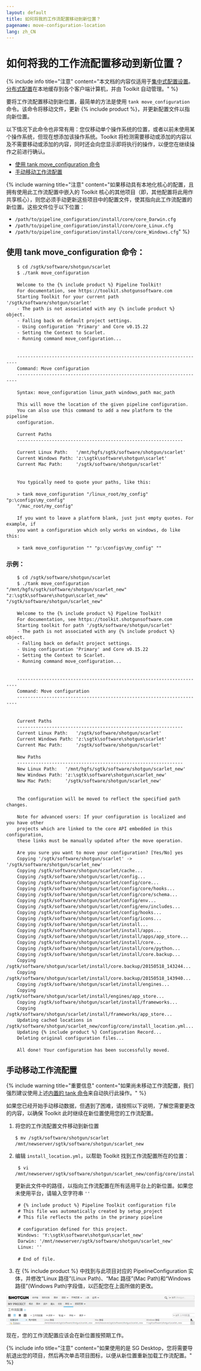 ```yaml
---
layout: default
title: 如何将我的工作流配置移动到新位置？
pagename: move-configuration-location
lang: zh_CN
---
```


# 如何将我的工作流配置移动到新位置？

{% include info title="注意" content="本文档的内容仅适用于[集中式配置设置](https://developer.shotgridsoftware.com/tk-core/initializing.html#centralized-configurations)。[分布式配置](https://developer.shotgridsoftware.com/tk-core/initializing.html#distributed-configurations)在本地缓存到各个客户端计算机，并由 Toolkit 自动管理。" %}

要将工作流配置移动到新位置，最简单的方法是使用 `tank move_configuration` 命令。该命令将移动文件，更新 {% include product %}，并更新配置文件以指向新位置。

以下情况下此命令也非常有用：您仅移动单个操作系统的位置，或者以前未使用某个操作系统，但现在想添加该操作系统。Toolkit 将检测需要移动或添加的内容以及不需要移动或添加的内容，同时还会向您显示即将执行的操作，以便您在继续操作之前进行确认。

- [使用 tank move_configuration 命令](#using-the-tank-move_configuration-command)
- [手动移动工作流配置](#manually-moving-your-pipeline-configuration)

{% include warning title="注意" content="如果移动具有本地化核心的配置，且拥有使用此工作流配置中嵌入的 Toolkit 核心的其他项目（即，其他配置将此用作共享核心），则您必须手动更新这些项目中的配置文件，使其指向此工作流配置的新位置。这些文件位于以下位置：

- `/path/to/pipeline_configuration/install/core/core_Darwin.cfg`
- `/path/to/pipeline_configuration/install/core/core_Linux.cfg`
- `/path/to/pipeline_configuration/install/core/core_Windows.cfg`" %}

## 使用 tank move_configuration 命令：

        $ cd /sgtk/software/shotgun/scarlet
        $ ./tank move_configuration

        Welcome to the {% include product %} Pipeline Toolkit!
        For documentation, see https://toolkit.shotgunsoftware.com
        Starting Toolkit for your current path '/sgtk/software/shotgun/scarlet'
        - The path is not associated with any {% include product %} object.
        - Falling back on default project settings.
        - Using configuration 'Primary' and Core v0.15.22
        - Setting the Context to Scarlet.
        - Running command move_configuration...


        ----------------------------------------------------------------------
        Command: Move configuration
        ----------------------------------------------------------------------

        Syntax: move_configuration linux_path windows_path mac_path

        This will move the location of the given pipeline configuration.
        You can also use this command to add a new platform to the pipeline
        configuration.

        Current Paths
        --------------------------------------------------------------

        Current Linux Path:   '/mnt/hgfs/sgtk/software/shotgun/scarlet'
        Current Windows Path: 'z:\sgtk\software\shotgun\scarlet'
        Current Mac Path:     '/sgtk/software/shotgun/scarlet'


        You typically need to quote your paths, like this:

        > tank move_configuration "/linux_root/my_config" "p:\configs\my_config"
        "/mac_root/my_config"

        If you want to leave a platform blank, just just empty quotes. For example, if
        you want a configuration which only works on windows, do like this:

        > tank move_configuration "" "p:\configs\my_config" ""

### 示例：

        $ cd /sgtk/software/shotgun/scarlet
        $ ./tank move_configuration "/mnt/hgfs/sgtk/software/shotgun/scarlet_new" "z:\sgtk\software\shotgun\scarlet_new" "/sgtk/software/shotgun/scarlet_new"

        Welcome to the {% include product %} Pipeline Toolkit!
        For documentation, see https://toolkit.shotgunsoftware.com
        Starting toolkit for path '/sgtk/software/shotgun/scarlet'
        - The path is not associated with any {% include product %} object.
        - Falling back on default project settings.
        - Using configuration 'Primary' and Core v0.15.22
        - Setting the Context to Scarlet.
        - Running command move_configuration...


        ----------------------------------------------------------------------
        Command: Move configuration
        ----------------------------------------------------------------------


        Current Paths
        --------------------------------------------------------------
        Current Linux Path:   '/sgtk/software/shotgun/scarlet'
        Current Windows Path: 'z:\sgtk\software\shotgun\scarlet'
        Current Mac Path:     '/sgtk/software/shotgun/scarlet'

        New Paths
        --------------------------------------------------------------
        New Linux Path:   '/mnt/hgfs/sgtk/software/shotgun/scarlet_new'
        New Windows Path: 'z:\sgtk\software\shotgun\scarlet_new'
        New Mac Path:     '/sgtk/software/shotgun/scarlet_new'


        The configuration will be moved to reflect the specified path changes.

        Note for advanced users: If your configuration is localized and you have other
        projects which are linked to the core API embedded in this configuration,
        these links must be manually updated after the move operation.

        Are you sure you want to move your configuration? [Yes/No] yes
        Copying '/sgtk/software/shotgun/scarlet' -> '/sgtk/software/shotgun/scarlet_new'
        Copying /sgtk/software/shotgun/scarlet/cache...
        Copying /sgtk/software/shotgun/scarlet/config...
        Copying /sgtk/software/shotgun/scarlet/config/core...
        Copying /sgtk/software/shotgun/scarlet/config/core/hooks...
        Copying /sgtk/software/shotgun/scarlet/config/core/schema...
        Copying /sgtk/software/shotgun/scarlet/config/env...
        Copying /sgtk/software/shotgun/scarlet/config/env/includes...
        Copying /sgtk/software/shotgun/scarlet/config/hooks...
        Copying /sgtk/software/shotgun/scarlet/config/icons...
        Copying /sgtk/software/shotgun/scarlet/install...
        Copying /sgtk/software/shotgun/scarlet/install/apps...
        Copying /sgtk/software/shotgun/scarlet/install/apps/app_store...
        Copying /sgtk/software/shotgun/scarlet/install/core...
        Copying /sgtk/software/shotgun/scarlet/install/core/python...
        Copying /sgtk/software/shotgun/scarlet/install/core.backup...
        Copying /sgtk/software/shotgun/scarlet/install/core.backup/20150518_143244...
        Copying /sgtk/software/shotgun/scarlet/install/core.backup/20150518_143940...
        Copying /sgtk/software/shotgun/scarlet/install/engines...
        Copying /sgtk/software/shotgun/scarlet/install/engines/app_store...
        Copying /sgtk/software/shotgun/scarlet/install/frameworks...
        Copying /sgtk/software/shotgun/scarlet/install/frameworks/app_store...
        Updating cached locations in /sgtk/software/shotgun/scarlet_new/config/core/install_location.yml...
        Updating {% include product %} Configuration Record...
        Deleting original configuration files...

        All done! Your configuration has been successfully moved.

## 手动移动工作流配置

{% include warning title="重要信息" content="如果尚未移动工作流配置，我们强烈建议使用上述[内置的 tank 命令](#using-the-tank-move_configuration-command)来自动执行此操作。" %}

如果您已经开始手动移动数据，但遇到了困难，请按照以下说明，了解您需要更改的内容，以确保 Toolkit 此时继续在新位置使用您的工作流配置。

1.  将您的工作流配置文件移动到新位置

        $ mv /sgtk/software/shotgun/scarlet /mnt/newserver/sgtk/software/shotgun/scarlet_new

2.  编辑 `install_location.yml`，以帮助 Toolkit 找到工作流配置所在的位置：

         $ vi /mnt/newserver/sgtk/software/shotgun/scarlet_new/config/core/install_location.yml

    更新此文件中的路径，以指向工作流配置在所有适用平台上的新位置。如果您未使用平台，请输入空字符串 `''`

         # {% include product %} Pipeline Toolkit configuration file
         # This file was automatically created by setup_project
         # This file reflects the paths in the primary pipeline

         # configuration defined for this project.
         Windows: 'Y:\sgtk\software\shotgun\scarlet_new'
         Darwin: '/mnt/newserver/sgtk/software/shotgun/scarlet_new'
         Linux: ''

         # End of file.

3.  在 {% include product %} 中找到与此项目对应的 PipelineConfiguration 实体，并修改“Linux 路径”(Linux Path)、“Mac 路径”(Mac Path)和“Windows 路径”(Windows Path)字段值，以匹配您在上面所做的更改。

![{% include product %} 中的工作流配置位置。](images/new-pipeline-configuration-locations.png)

现在，您的工作流配置应该会在新位置按预期工作。

{% include info title="注意" content="如果使用的是 SG Desktop，您将需要导航退出您的项目，然后再次单击项目图标，以便从新位置重新加载工作流配置。" %}
